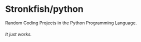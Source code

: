 # **Stronkfish/python**
Random Coding Projects in the Python Programming Language.

###### *It just works.*
